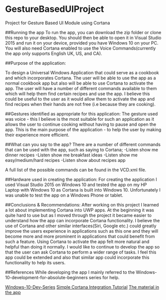 # GestureBasedUIProject
Project for Gesture Based UI Module using Cortana

##Running the app
To run the app, you can download the zip folder or clone this repo to your desktop. You should then be able to open it in Visual Studio 2015 and run it on your device, provided you have Windows 10 on your PC. You will also need Cortana enabled to use the Voice Commands(currently the app only supports English UK, US, and CA).

##Purpose of the application:

To design a Universal Windows Application that could serve as a cookbook and which incorporates Cortana. The user will be able to use the 
app as a normal cookbook app but also will be able to use Cortana to activate the app. The user will have a number of different commands available 
to them which will help them find certain recipes and use the app. I believe this could be useful to the user as it would allow them to activate 
the app and find recipes when their hands are not free (i.e because they are cooking).

##Gestures identified as appropriate for this application:
The gesture used was voice - this I believe is the most suitable for such an application as it allows the user to continue cooking without 
having to pause and open the app. This is the main purpose of the application - to help the user by making their experience more efficient.

##What can you say to the app?
There are a number of different commands that can be used with the app, such as saying to Cortana;
-Listen show me dinner recipes
-Listen show me breakfast ideas
-Listen show me easy/medium/hard recipes 
-Listen show about recipes app

A full list of the possible commands can be found in the VCD.xml file.

##Hardware used in creating the application:
For creating the application I used Visual Studio 2015 on Windows 10 and tested the app on my HP Laptop with Windows 10 as Cortana is 
built into Windows 10. Unfortunately I was unable to test the app on a Windows Phone or tablet.

##Conclusions & Recommendations:
After working on this project I learned a lot about implementing Cortana into UWP apps. At the beginning it was quite hard to use but as I moved through the project it became easier to understand how the app can incorporate Cortana functionality. I believe the use of Cortana and other similar interfaces(Siri, Google etc.) could greatly improve the users experience in applications such as this one and they will become more and more prominent in applications that could benefit from such a feature. Using Cortana to activate the app felt more natural and helpful than doing it normally.
I would like to continue to develop the app so that the user can ask Cortana to perform a wider range of tasks. I feel this app could be extended and also that similar app could incorporate this functionality to help its users.


##References
While developing the app I mainly referred to the Windows-10-development-for-absolute-beginners series for help.

[Windows-10-Dev-Series](https://channel9.msdn.com/Series/Windows-10-development-for-absolute-beginners)
[Simple Cortana Integration Tutorial](https://www.youtube.com/watch?v=0Wcn-ZK9mi4)
[The material in the app](http://www.bbcgoodfood.com/)


